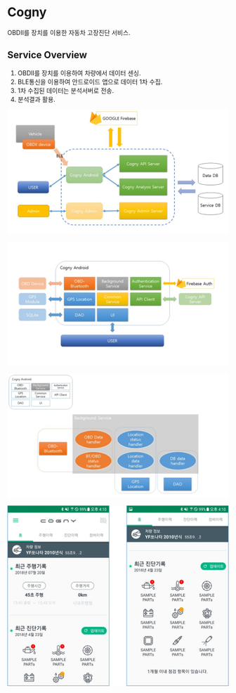 # Cogny
OBDII를 장치를 이용한 자동차 고장진단 서비스.

## Service Overview
1. OBDII를 장치를 이용하여 차량에서 데이터 센싱.
2. BLE통신을 이용하여 안드로이드 앱으로 데이터 1차 수집.
3. 1차 수집된 데이터는 분석서버로 전송.
4. 분석결과 활용.

![service overview](./images/image01.jpg)

![android overview](./images/image02.jpg)

![android background service](./images/image03.jpg)

![cogny android app](./images/image04.jpg)